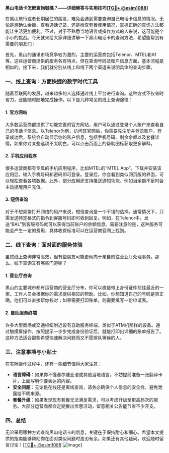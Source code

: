 **黑山电话卡怎麽查詢號碼？——详细解答与实用技巧[[TG💪+ @esim1088](https://t.me/s/esim1088)]**

在黑山旅行或者长期居住的朋友，难免会遇到需要查询自己电话卡信息的情况。无论是想确认余额、查看通话记录，还是检查套餐使用情况，掌握正确的查询方法都能让生活更加便利。不过，对于不熟悉当地语言或操作方式的人来说，这可能是个小小的挑战。今天就来给大家详细讲解一下黑山电话卡的查询方法，希望能帮到有需要的朋友们！

首先，黑山的通讯市场竞争较为激烈，主要的运营商包括Telenor、MTEL和A1等。这些运营商提供的服务各有特点，但在查询号码及账户信息方面，基本流程是相似的。接下来，我们就分别从线上和线下两个渠道来说明具体的查询步骤。

### **一、线上查询：方便快捷的数字时代工具**

随着互联网的发展，越来越多的人选择通过线上平台进行查询。这种方式不仅省时省力，还能随时随地完成操作。以下是几种常见的线上查询途径：

#### **1. 官方网站**
大多数运营商都提供了功能完善的官方网站，用户可以通过登录个人账户来查看自己的电话卡信息。以Telenor为例，访问其官网后，你需要先注册并登录账户。登录成功后，系统会自动显示你的账户信息，包括手机号码、剩余余额以及套餐详情。如果你对某些选项不太明白，可以点击页面上的帮助图标获取更多解释。

#### **2. 手机应用程序**
很多运营商都有专属的手机应用程序，比如MTEL的“MTEL App”。下载并安装该应用后，输入手机号码和密码即可登录。登录后，你会看到类似网页版的界面，可以轻松查看各项数据。此外，部分应用还支持推送通知功能，例如当余额不足时会主动提醒用户充值。

#### **3. 短信查询**
对于不想频繁打开网络的用户来说，短信查询是一个不错的选择。通常情况下，只需发送特定格式的指令到客服号码即可收到回复。例如，在Telenor中，发送“BAL”到客服号码就可以获得当前账户的余额信息。需要注意的是，这种服务可能会产生一定的费用，具体收费标准可以在运营商官网上找到。

### **二、线下查询：面对面的服务体验**

虽然线上查询非常高效，但有些朋友可能更倾向于亲自前往营业厅处理事务。那么，线下查询又有哪些门道呢？

#### **1. 营业厅咨询**
黑山的主要城市都有运营商的营业厅分布，你可以直接带上身份证件前往最近的一家。工作人员会根据你的需求提供相应的帮助。比如，你想知道自己的号码是否正确，他们可以直接帮你核对；如果需要打印账单，则需要填写一份申请表。

#### **2. 自助服务终端**
许多大型商场或交通枢纽附近设有自助服务终端，类似于ATM机那样的设备。通过触摸屏操作，按照提示一步步完成身份验证后，就能打印出详细的账单报告了。这种方法适合那些希望快速解决问题而又不愿排队等候的人。

### **三、注意事项与小贴士**

在实际操作过程中，还有一些细节值得大家注意：

- **语言障碍**：如果你不懂塞尔维亚语或其他当地语言，不妨提前准备一张翻译卡片，上面写明你要表达的内容。
- **安全问题**：无论是在线还是离线查询，请务必确保个人信息的安全性，避免泄露给不明来源。
- **套餐升级**：如果发现现有套餐无法满足需求，可以考虑升级至更高档次的服务。大部分运营商都会定期推出优惠活动，留意相关公告能节省不少开支。

### **四、总结**

无论采用哪种方式查询黑山电话卡的信息，关键在于保持耐心和细心。希望本文提供的指南能够帮助你在面对类似问题时游刃有余。如果还有其他疑问，欢迎随时留言讨论！[[TG💪+ @esim1088](https://t.me/s/esim1088) ![Image](https://i.postimg.cc/4NQfJmqS/Snipaste-2025-05-13-00-14-12.png)]